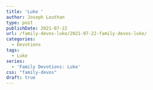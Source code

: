 ```yaml
---
title: 'Luke '
author: Joseph Louthan
type: post
publishDate: 2021-07-22
url: /family-devos-luke/2021-07-22-family-devos-luke/
categories:
  - Devotions
tags:
  - Luke
series:
  - 'Family Devotions: Luke'
css: "family-devos"
draft: true
---
```


